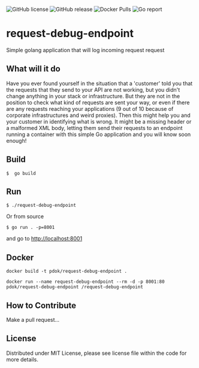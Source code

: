 ![GitHub license](https://img.shields.io/github/license/PDOK/request-debug-endpoint)
![GitHub release](https://img.shields.io/github/release/PDOK/request-debug-endpoint.svg)
![Docker Pulls](https://img.shields.io/docker/pulls/pdok/request-debug-endpoint.svg)
![Go report](https://goreportcard.com/badge/github.com/pdok/request-debug-endpoint)

# request-debug-endpoint

Simple golang application that will log incoming request request

## What will it do

Have you ever found yourself in the situation that a 'customer' told you that the requests that they send to your API are not working, but you didn't change anything in your stack or infrastructure. But they are not in the position to check what kind of requests are sent your way, or even if there are any requests reaching your applications (9 out of 10 because of corporate infrastructures and weird proxies). Then this might help you and your customer in identifying what is wrong. It might be a missing header or a malformed XML body, letting them send their requests to an endpoint running a container with this simple Go application and you will know soon enough!

## Build

```console
$  go build
```

## Run

```console
$ ./request-debug-endpoint
```

Or from source

```console
$ go run . -p=8001
```

and go to [http://localhost:8001](http://localhost:8001)

## Docker

```docker
docker build -t pdok/request-debug-endpoint .

docker run --name request-debug-endpoint --rm -d -p 8001:80 pdok/request-debug-endpoint /request-debug-endpoint
```

## How to Contribute

Make a pull request...

## License

Distributed under MIT License, please see license file within the code for more details.
